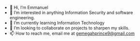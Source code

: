 - 👋 Hi, I’m Emmanuel 
- 👀 I’m interested in anything Information Security and software engineering.
- 🌱 I’m currently learning Information Technology 
- 💞️ I’m looking to collaborate on projects to sharpen my skills. 
- 📫 How to reach me, email me at gemegahprince9@gmail.com

<!---
deucexd/deucexd is a ✨ special ✨ repository because its `README.md` (this file) appears on your GitHub profile.
You can click the Preview link to take a look at your changes.
--->
